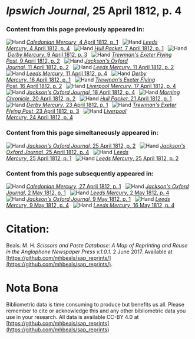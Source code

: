 # *Ipswich Journal*, 25 April 1812, p. 4  
  
### Content from this page previously appeared in:  
![Hand](http://scissorsandpaste.net/wp-content/uploads/2017/06/smallhandpointer.png) [*Caledonian Mercury*, 4 April 1812, p. 1](https://mhbeals.github.io/sap_html/Caledonian-Mercury/Caledonian-Mercury-4-April-1812-p-1)  
![Hand](http://scissorsandpaste.net/wp-content/uploads/2017/06/smallhandpointer.png) [*Leeds Mercury*, 4 April 1812, p. 4](https://mhbeals.github.io/sap_html/Leeds-Mercury/Leeds-Mercury-4-April-1812-p-4)  
![Hand](http://scissorsandpaste.net/wp-content/uploads/2017/06/smallhandpointer.png) [*Hull Packet*, 7 April 1812, p. 1](https://mhbeals.github.io/sap_html/Hull-Packet/Hull-Packet-7-April-1812-p-1)  
![Hand](http://scissorsandpaste.net/wp-content/uploads/2017/06/smallhandpointer.png) [*Derby Mercury*, 9 April 1812, p. 3](https://mhbeals.github.io/sap_html/Derby-Mercury/Derby-Mercury-9-April-1812-p-3)  
![Hand](http://scissorsandpaste.net/wp-content/uploads/2017/06/smallhandpointer.png) [*Trewman's Exeter Flying Post*, 9 April 1812, p. 2](https://mhbeals.github.io/sap_html/Trewman's-Exeter-Flying-Post/Trewman's-Exeter-Flying-Post-9-April-1812-p-2)  
![Hand](http://scissorsandpaste.net/wp-content/uploads/2017/06/smallhandpointer.png) [*Jackson's Oxford Journal*, 11 April 1812, p. 2](https://mhbeals.github.io/sap_html/Jackson's-Oxford-Journal/Jackson's-Oxford-Journal-11-April-1812-p-2)  
![Hand](http://scissorsandpaste.net/wp-content/uploads/2017/06/smallhandpointer.png) [*Leeds Mercury*, 11 April 1812, p. 2](https://mhbeals.github.io/sap_html/Leeds-Mercury/Leeds-Mercury-11-April-1812-p-2)  
![Hand](http://scissorsandpaste.net/wp-content/uploads/2017/06/smallhandpointer.png) [*Leeds Mercury*, 11 April 1812, p. 4](https://mhbeals.github.io/sap_html/Leeds-Mercury/Leeds-Mercury-11-April-1812-p-4)  
![Hand](http://scissorsandpaste.net/wp-content/uploads/2017/06/smallhandpointer.png) [*Derby Mercury*, 16 April 1812, p. 1](https://mhbeals.github.io/sap_html/Derby-Mercury/Derby-Mercury-16-April-1812-p-1)  
![Hand](http://scissorsandpaste.net/wp-content/uploads/2017/06/smallhandpointer.png) [*Trewman's Exeter Flying Post*, 16 April 1812, p. 2](https://mhbeals.github.io/sap_html/Trewman's-Exeter-Flying-Post/Trewman's-Exeter-Flying-Post-16-April-1812-p-2)  
![Hand](http://scissorsandpaste.net/wp-content/uploads/2017/06/smallhandpointer.png) [*Liverpool Mercury*, 17 April 1812, p. 4](https://mhbeals.github.io/sap_html/Liverpool-Mercury/Liverpool-Mercury-17-April-1812-p-4)  
![Hand](http://scissorsandpaste.net/wp-content/uploads/2017/06/smallhandpointer.png) [*Jackson's Oxford Journal*, 18 April 1812, p. 4](https://mhbeals.github.io/sap_html/Jackson's-Oxford-Journal/Jackson's-Oxford-Journal-18-April-1812-p-4)  
![Hand](http://scissorsandpaste.net/wp-content/uploads/2017/06/smallhandpointer.png) [*Morning Chronicle*, 20 April 1812, p. 2](https://mhbeals.github.io/sap_html/Morning-Chronicle/Morning-Chronicle-20-April-1812-p-2)  
![Hand](http://scissorsandpaste.net/wp-content/uploads/2017/06/smallhandpointer.png) [*Hull Packet*, 21 April 1812, p. 1](https://mhbeals.github.io/sap_html/Hull-Packet/Hull-Packet-21-April-1812-p-1)  
![Hand](http://scissorsandpaste.net/wp-content/uploads/2017/06/smallhandpointer.png) [*Derby Mercury*, 23 April 1812, p. 1](https://mhbeals.github.io/sap_html/Derby-Mercury/Derby-Mercury-23-April-1812-p-1)  
![Hand](http://scissorsandpaste.net/wp-content/uploads/2017/06/smallhandpointer.png) [*Trewman's Exeter Flying Post*, 23 April 1812, p. 3](https://mhbeals.github.io/sap_html/Trewman's-Exeter-Flying-Post/Trewman's-Exeter-Flying-Post-23-April-1812-p-3)  
![Hand](http://scissorsandpaste.net/wp-content/uploads/2017/06/smallhandpointer.png) [*Liverpool Mercury*, 24 April 1812, p. 4](https://mhbeals.github.io/sap_html/Liverpool-Mercury/Liverpool-Mercury-24-April-1812-p-4)  
  
### Content from this page simeltaneously appeared in:  
![Hand](http://scissorsandpaste.net/wp-content/uploads/2017/06/smallhandpointer.png) [*Jackson's Oxford Journal*, 25 April 1812, p. 2](https://mhbeals.github.io/sap_html/Jackson's-Oxford-Journal/Jackson's-Oxford-Journal-25-April-1812-p-2)  
![Hand](http://scissorsandpaste.net/wp-content/uploads/2017/06/smallhandpointer.png) [*Jackson's Oxford Journal*, 25 April 1812, p. 4](https://mhbeals.github.io/sap_html/Jackson's-Oxford-Journal/Jackson's-Oxford-Journal-25-April-1812-p-4)  
![Hand](http://scissorsandpaste.net/wp-content/uploads/2017/06/smallhandpointer.png) [*Leeds Mercury*, 25 April 1812, p. 1](https://mhbeals.github.io/sap_html/Leeds-Mercury/Leeds-Mercury-25-April-1812-p-1)  
![Hand](http://scissorsandpaste.net/wp-content/uploads/2017/06/smallhandpointer.png) [*Leeds Mercury*, 25 April 1812, p. 2](https://mhbeals.github.io/sap_html/Leeds-Mercury/Leeds-Mercury-25-April-1812-p-2)  
  
### Content from this page subsequently appeared in:  
![Hand](http://scissorsandpaste.net/wp-content/uploads/2017/06/smallhandpointer.png) [*Caledonian Mercury*, 27 April 1812, p. 1](https://mhbeals.github.io/sap_html/Caledonian-Mercury/Caledonian-Mercury-27-April-1812-p-1)  
![Hand](http://scissorsandpaste.net/wp-content/uploads/2017/06/smallhandpointer.png) [*Jackson's Oxford Journal*, 2 May 1812, p. 1](https://mhbeals.github.io/sap_html/Jackson's-Oxford-Journal/Jackson's-Oxford-Journal-2-May-1812-p-1)  
![Hand](http://scissorsandpaste.net/wp-content/uploads/2017/06/smallhandpointer.png) [*Leeds Mercury*, 2 May 1812, p. 4](https://mhbeals.github.io/sap_html/Leeds-Mercury/Leeds-Mercury-2-May-1812-p-4)  
![Hand](http://scissorsandpaste.net/wp-content/uploads/2017/06/smallhandpointer.png) [*Jackson's Oxford Journal*, 9 May 1812, p. 1](https://mhbeals.github.io/sap_html/Jackson's-Oxford-Journal/Jackson's-Oxford-Journal-9-May-1812-p-1)  
![Hand](http://scissorsandpaste.net/wp-content/uploads/2017/06/smallhandpointer.png) [*Leeds Mercury*, 9 May 1812, p. 4](https://mhbeals.github.io/sap_html/Leeds-Mercury/Leeds-Mercury-9-May-1812-p-4)  
![Hand](http://scissorsandpaste.net/wp-content/uploads/2017/06/smallhandpointer.png) [*Leeds Mercury*, 16 May 1812, p. 4](https://mhbeals.github.io/sap_html/Leeds-Mercury/Leeds-Mercury-16-May-1812-p-4)  


# Citation: 

Beals. M. H. *Scissors and Paste Database: A Map of Reprinting and Reuse in the Anglophone Newspaper Press v.1.0.1.* 2 June 2017. Available at [https://github.com/mhbeals/sap_reprints/](https://github.com/mhbeals/sap_reprints/). 

# Nota Bona

Bibliometric data is time consuming to produce but benefits us all. Please remember to cite or acknowledge this and any other bibliometric data you use in your research. All data is available CC-BY 4.0 at [https://github.com/mhbeals/sap_reprints](https://github.com/mhbeals/sap_reprints)